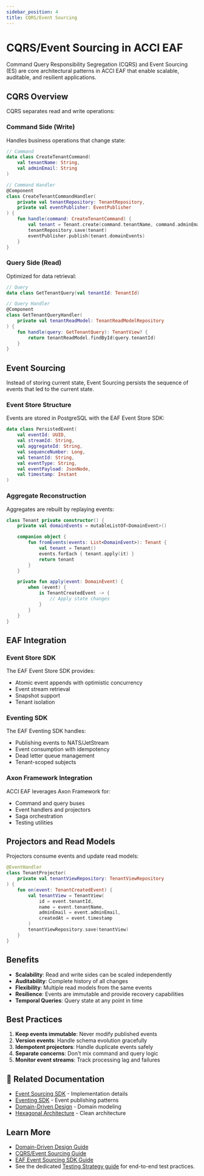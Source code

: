 ```yaml
---
sidebar_position: 4
title: CQRS/Event Sourcing
---
```


# CQRS/Event Sourcing in ACCI EAF

Command Query Responsibility Segregation (CQRS) and Event Sourcing (ES) are core architectural
patterns in ACCI EAF that enable scalable, auditable, and resilient applications.

## CQRS Overview

CQRS separates read and write operations:

### Command Side (Write)

Handles business operations that change state:

```kotlin
// Command
data class CreateTenantCommand(
    val tenantName: String,
    val adminEmail: String
)

// Command Handler
@Component
class CreateTenantCommandHandler(
    private val tenantRepository: TenantRepository,
    private val eventPublisher: EventPublisher
) {
    fun handle(command: CreateTenantCommand) {
        val tenant = Tenant.create(command.tenantName, command.adminEmail)
        tenantRepository.save(tenant)
        eventPublisher.publish(tenant.domainEvents)
    }
}
```

### Query Side (Read)

Optimized for data retrieval:

```kotlin
// Query
data class GetTenantQuery(val tenantId: TenantId)

// Query Handler
@Component
class GetTenantQueryHandler(
    private val tenantReadModel: TenantReadModelRepository
) {
    fun handle(query: GetTenantQuery): TenantView? {
        return tenantReadModel.findById(query.tenantId)
    }
}
```

## Event Sourcing

Instead of storing current state, Event Sourcing persists the sequence of events that led to the
current state.

### Event Store Structure

Events are stored in PostgreSQL with the EAF Event Store SDK:

```kotlin
data class PersistedEvent(
    val eventId: UUID,
    val streamId: String,
    val aggregateId: String,
    val sequenceNumber: Long,
    val tenantId: String,
    val eventType: String,
    val eventPayload: JsonNode,
    val timestamp: Instant
)
```

### Aggregate Reconstruction

Aggregates are rebuilt by replaying events:

```kotlin
class Tenant private constructor() {
    private val domainEvents = mutableListOf<DomainEvent>()

    companion object {
        fun fromEvents(events: List<DomainEvent>): Tenant {
            val tenant = Tenant()
            events.forEach { tenant.apply(it) }
            return tenant
        }
    }

    private fun apply(event: DomainEvent) {
        when (event) {
            is TenantCreatedEvent -> {
                // Apply state changes
            }
        }
    }
}
```

## EAF Integration

### Event Store SDK

The EAF Event Store SDK provides:

- Atomic event appends with optimistic concurrency
- Event stream retrieval
- Snapshot support
- Tenant isolation

### Eventing SDK

The EAF Eventing SDK handles:

- Publishing events to NATS/JetStream
- Event consumption with idempotency
- Dead letter queue management
- Tenant-scoped subjects

### Axon Framework Integration

ACCI EAF leverages Axon Framework for:

- Command and query buses
- Event handlers and projectors
- Saga orchestration
- Testing utilities

## Projectors and Read Models

Projectors consume events and update read models:

```kotlin
@EventHandler
class TenantProjector(
    private val tenantViewRepository: TenantViewRepository
) {
    fun on(event: TenantCreatedEvent) {
        val tenantView = TenantView(
            id = event.tenantId,
            name = event.tenantName,
            adminEmail = event.adminEmail,
            createdAt = event.timestamp
        )
        tenantViewRepository.save(tenantView)
    }
}
```

## Benefits

- **Scalability**: Read and write sides can be scaled independently
- **Auditability**: Complete history of all changes
- **Flexibility**: Multiple read models from the same events
- **Resilience**: Events are immutable and provide recovery capabilities
- **Temporal Queries**: Query state at any point in time

## Best Practices

1. **Keep events immutable**: Never modify published events
2. **Version events**: Handle schema evolution gracefully
3. **Idempotent projectors**: Handle duplicate events safely
4. **Separate concerns**: Don't mix command and query logic
5. **Monitor event streams**: Track processing lag and failures

## 🔗 Related Documentation

- [Event Sourcing SDK](../sdk-reference/eventsourcing-sdk/index.md) - Implementation details
- [Eventing SDK](../sdk-reference/eventing-sdk/index.md) - Event publishing patterns
- [Domain-Driven Design](./domain-driven-design.md) - Domain modeling
- [Hexagonal Architecture](./hexagonal-architecture.md) - Clean architecture

## Learn More

- [Domain-Driven Design Guide](./ddd.md)
- [CQRS/Event Sourcing Guide](./cqrs-es.md)
- [EAF Event Sourcing SDK Guide](../sdk-reference/eventsourcing-sdk/index.md)
- See the dedicated [Testing Strategy guide](./testing-strategy.md) for end-to-end test practices.
